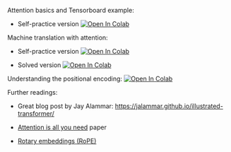 Attention basics and Tensorboard example:
* Self-practice version [![Open In Colab](https://colab.research.google.com/assets/colab-badge.svg)](https://colab.research.google.com/github/girafe-ai/ml-course/blob/24s_harbour_dlia/day03_attention/practice_Attention_basics_and_tensorboard.ipynb)

Machine translation with attention:
* Self-practice version [![Open In Colab](https://colab.research.google.com/assets/colab-badge.svg)](https://colab.research.google.com/github/girafe-ai/ml-course/blob/24s_harbour_dlia/day03_attention/practice_seq2seq_nmt_with_attention.ipynb)

* Solved version [![Open In Colab](https://colab.research.google.com/assets/colab-badge.svg)](https://colab.research.google.com/github/girafe-ai/ml-course/blob/24s_harbour_dlia/day03_attention/practice_seq2seq_nmt_with_attention_solved.ipynb)

Understanding the positional encoding:
[![Open In Colab](https://colab.research.google.com/assets/colab-badge.svg)](https://colab.research.google.com/github/girafe-ai/ml-course/blob/24s_harbour_dlia/day03_attention/practice_positional_encoding.ipynb)


Further readings:

- Great blog post by Jay Alammar:
  https://jalammar.github.io/illustrated-transformer/

- [Attention is all you need](https://arxiv.org/pdf/1706.03762.pdf) paper

- [Rotary embeddings (RoPE)](https://arxiv.org/pdf/2104.09864v5.pdf)

